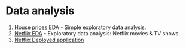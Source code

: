 # Data analysis
1. [House prices EDA](https://github.com/Haller-x/Data-Science/blob/main/Data%20analysis/House%20prices%20EDA.ipynb) - Simple exploratory data analysis.
2. [Netflix EDA](https://github.com/Haller-x/Data-Science/blob/main/Data%20analysis/Netflix%20Movies%20and%20TV%20Shows%20Data%20Analysis.ipynb) - Exploratory data analysis: Netflix movies & TV shows.
3. [Netflix Deployed application](https://netflix-eda.herokuapp.com/)
